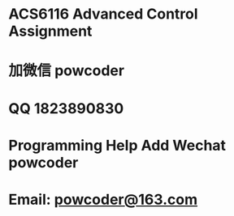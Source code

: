 # ACS6116 Advanced Control Assignment
# 加微信 powcoder

# QQ 1823890830

# Programming Help Add Wechat powcoder

# Email: powcoder@163.com


